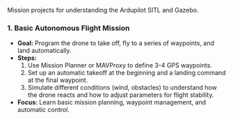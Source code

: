 Mission projects for understanding the Ardupilot SITL and Gazebo.

### 1. **Basic Autonomous Flight Mission**

- **Goal:** Program the drone to take off, fly to a series of waypoints, and land automatically.
- **Steps:**
    1. Use Mission Planner or MAVProxy to define 3-4 GPS waypoints.
    2. Set up an automatic takeoff at the beginning and a landing command at the final waypoint.
    3. Simulate different conditions (wind, obstacles) to understand how the drone reacts and how to adjust parameters for flight stability.
- **Focus:** Learn basic mission planning, waypoint management, and automatic control.
